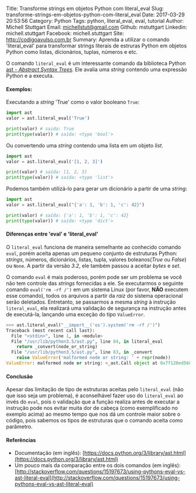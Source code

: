 Title: Transforme strings em objetos Python com literal_eval
Slug: transforme-strings-em-objetos-python-com-literal_eval
Date: 2017-03-29 20:53:56
Category: Python
Tags: python, literal_eval, eval, tutorial
Author: Michell Stuttgart
Email: michellstut@gmail.com
Github: mstuttgart
Linkedin: michell.stuttgart
Facebook: michell.stuttgart
Site: http://codigoavulso.com.br
Summary: Aprenda a utilizar o comando 'literal_eval' para transformar strings literais de estruras Python em objetos Python como listas, dicionários, tuplas, números e etc.

O comando `literal_eval` é um interessante comando da biblioteca Python [ast - *Abstract Syntax Trees*](https://docs.python.org/2/library/ast.html). Ele avalia uma *string* contendo uma expressão Python e a executa.

#### Exemplos:

Executando a *string* 'True' como o valor booleano `True`:
```python
import ast
valor = ast.literal_eval('True')

print(valor) # saida: True
print(type(valor)) # saída: <type 'bool'>
```
Ou convertendo uma *string* contendo uma lista em um objeto *list*.

```python
import ast
valor = ast.literal_eval('[1, 2, 3]')

print(valor) # saída: [1, 2, 3]
print(type(valor)) # saída: <type 'list'>
```
Podemos também utilizá-lo para gerar um dicionário a partir de uma *string*:

```python
import ast
valor = ast.literal_eval("{'a': 1, 'b': 1, 'c': 42}")

print(valor) # saída: {'a': 1, 'b': 1, 'c': 42}
print(type(valor)) # saída: <type 'dict'>
```

#### Diferenças entre 'eval' e 	'literal_eval'

O `literal_eval` funciona de maneira semelhante ao conhecido comando `eval`, porém aceita apenas um pequeno conjunto de estruturas Python: *strings*, números, dicionários, listas, tupla, valores boleanos(*True* ou *False*) ou `None`. A partir da versão *3.2*, ele também passou a aceitar *bytes* e *set*.

O comando `eval` é mais poderoso, porém pode ser um problema se você não tem controle das *strings* fornecidas a ele. Se executarmos o seguinte comando `eval('rm -rf /')` em um sistema Linux (por favor, **NÃO** executem esse comando), todos os arquivos a partir da *raiz* do sistema operacional serão deletados. Entretanto, se passarmos a mesma *string* à instrução `literal_eval`, ela realizará uma validação de segurança na instrução antes de executá-la, lançando uma exceção do tipo `ValueError`.

```python
>>> ast.literal_eval("__import__('os').system('rm -rf /')")
Traceback (most recent call last):
  File "<stdin>", line 1, in <module>
  File "/usr/lib/python3.5/ast.py", line 84, in literal_eval
    return _convert(node_or_string)
  File "/usr/lib/python3.5/ast.py", line 83, in _convert
    raise ValueError('malformed node or string: ' + repr(node))
ValueError: malformed node or string: <_ast.Call object at 0x7f120ed568d0>
```

#### Conclusão

Apesar das limitação de tipo de estruturas aceitas pelo `literal_eval` (não que isso seja um problema), é aconselhável fazer uso do `literal_eval` ao invés do `eval`, pois o validação que a função realiza antes de executar a instrução pode nos evitar muita dor de cabeça (como exemplificado no exemplo acima) ao mesmo tempo que nos dá um controle maior sobre o código, pois sabemos os tipos de estruturas que o comando aceita como parâmetro.

#### Referências

* Documentação (em inglês): [https://docs.python.org/3/library/ast.html](https://docs.python.org/3/library/ast.html)
* Um pouco mais da comparação entre os dois comandos (em inglês): [http://stackoverflow.com/questions/15197673/using-pythons-eval-vs-ast-literal-eval](http://stackoverflow.com/questions/15197673/using-pythons-eval-vs-ast-literal-eval)

